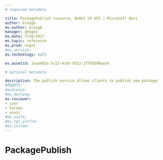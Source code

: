 ```yaml
---
# required metadata 

title: PackagePublish resource, NuGet V3 API | Microsoft Docs
author: kraigb
ms.author: kraigb
manager: ghogen
ms.date: 7/18/2017
ms.topic: reference
ms.prod: nuget
#ms.service:
ms.technology: null

ms.assetid: 1eaa403a-5c13-4c05-9352-2f791b98aa7e

# optional metadata

description: The publish service allows clients to publish new packages and unlist or delete existing packages.
#ROBOTS:
#audience:
#ms.devlang:
ms.reviewer:
- jver
- karann
- unnir
#ms.suite:
#ms.tgt_pltfrm:
#ms.custom:
---
```


# PackagePublish

